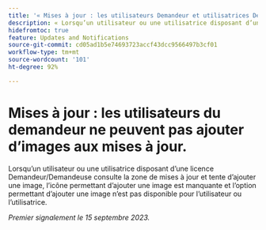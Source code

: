 ```yaml
---
title: '« Mises à jour : les utilisateurs Demandeur et utilisatrices Demandeuse ne peuvent pas ajouter d’images aux mises à jour. »'
description: « Lorsqu’un utilisateur ou une utilisatrice disposant d’une licence de Demandeur/Demandeuse consulte la zone de mises à jour et tente d’ajouter une image, l’icône permettant d’ajouter une image est manquante et l’option permettant d’ajouter une image n’est pas disponible pour l’utilisateur ou l’utilisatrice. »
hidefromtoc: true
feature: Updates and Notifications
source-git-commit: cd05ad1b5e74693723accf43dcc9566497b3cf01
workflow-type: tm+mt
source-wordcount: '101'
ht-degree: 92%

---
```



# Mises à jour : les utilisateurs du demandeur ne peuvent pas ajouter d’images aux mises à jour.

Lorsqu’un utilisateur ou une utilisatrice disposant d’une licence Demandeur/Demandeuse consulte la zone de mises à jour et tente d’ajouter une image, l’icône permettant d’ajouter une image est manquante et l’option permettant d’ajouter une image n’est pas disponible pour l’utilisateur ou l’utilisatrice.

_Premier signalement le 15 septembre 2023._
